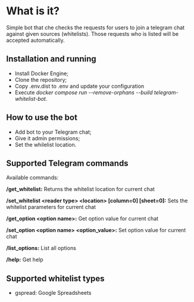 # What is it?
Simple bot that che checks the requests for users to join a telegram chat against given sources (whitelists). Those requests who is listed will be accepted automatically.

## Installation and running

* Install Docker Engine;
* Clone the repository;
* Copy .env.dist to .env and update your configuration
* Execute _docker compose run --remove-orphans --build telegram-whitelist-bot_.

## How to use the bot
* Add bot to your Telegram chat;
* Give it admin permissions;
* Set the whilelist location.

## Supported Telegram commands

Available commands:

**/get_whitelist:** Returns the whitelist location for current chat

**/set_whitelist &lt;reader type&gt; &lt;location&gt; [column=0] [sheet=0]:** Sets the whitelist parameters for current chat

**/get_option &lt;option name&gt;:** Get option value for current chat

**/set_option &lt;option name&gt; &lt;option_value&gt;:** Set option value for current chat

**/list_options:** List all options

**/help:** Get help

## Supported whitelist types
* gspread: Google Spreadsheets